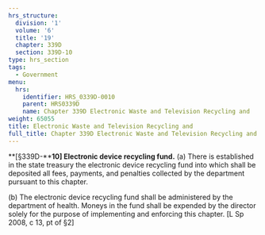 ```yaml
---
hrs_structure:
  division: '1'
  volume: '6'
  title: '19'
  chapter: 339D
  section: 339D-10
type: hrs_section
tags:
  - Government
menu:
  hrs:
    identifier: HRS_0339D-0010
    parent: HRS0339D
    name: Chapter 339D Electronic Waste and Television Recycling and
weight: 65055
title: Electronic Waste and Television Recycling and
full_title: Chapter 339D Electronic Waste and Television Recycling and
---
```

**[§339D-****10] Electronic device recycling fund.** (a) There is established in the state treasury the electronic device recycling fund into which shall be deposited all fees, payments, and penalties collected by the department pursuant to this chapter.

(b) The electronic device recycling fund shall be administered by the department of health. Moneys in the fund shall be expended by the director solely for the purpose of implementing and enforcing this chapter. [L Sp 2008, c 13, pt of §2]